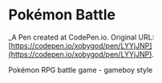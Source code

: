 # Pokémon Battle
 _A Pen created at CodePen.io. Original URL: [https://codepen.io/xobygod/pen/LYYjJNP](https://codepen.io/xobygod/pen/LYYjJNP).

 Pokémon RPG battle game - gameboy style